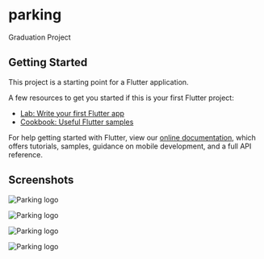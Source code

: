 # parking

Graduation Project

## Getting Started

This project is a starting point for a Flutter application.

A few resources to get you started if this is your first Flutter project:

- [Lab: Write your first Flutter app](https://flutter.dev/docs/get-started/codelab)
- [Cookbook: Useful Flutter samples](https://flutter.dev/docs/cookbook)

For help getting started with Flutter, view our
[online documentation](https://flutter.dev/docs), which offers tutorials,
samples, guidance on mobile development, and a full API reference.
## Screenshots

![Parking logo](https://raw.github.com/Mohamed-Agwa/Parking/master/images/1.jpg)

![Parking logo](https://raw.github.com/Mohamed-Agwa/Parking/master/images/2.jpg)

![Parking logo](https://raw.github.com/Mohamed-Agwa/Parking/master/images/3.jpg)

![Parking logo](https://raw.github.com/Mohamed-Agwa/Parking/master/images/4.jpg)
